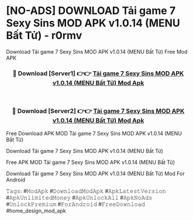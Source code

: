 # [NO-ADS] DOWNLOAD Tải game 7 Sexy Sins MOD APK v1.0.14 (MENU Bất Tử) - r0rmv
Download Tải game 7 Sexy Sins MOD APK v1.0.14 (MENU Bất Tử) Free Mod APK

<div align="center">
<h3>🔴 Download [Server1] 👉👉 <a href="https://apk-comot.site?title=Tải_game_7_Sexy_Sins_MOD_APK_v1.0.14_(MENU_Bất_Tử)">Tải game 7 Sexy Sins MOD APK v1.0.14 (MENU Bất Tử) Mod Apk</a></h3><br>

<h3>🔴 Download [Server2] 👉👉 <a href="https://apk-comot.site?title=Tải_game_7_Sexy_Sins_MOD_APK_v1.0.14_(MENU_Bất_Tử)">Tải game 7 Sexy Sins MOD APK v1.0.14 (MENU Bất Tử) Mod Apk</a></h3>
</div>


Free Download APK MOD Tải game 7 Sexy Sins MOD APK v1.0.14 (MENU Bất Tử)

Download Tải game 7 Sexy Sins MOD APK v1.0.14 (MENU Bất Tử) 

Free APK MOD Tải game 7 Sexy Sins MOD APK v1.0.14 (MENU Bất Tử) 

Download Tải game 7 Sexy Sins MOD APK v1.0.14 (MENU Bất Tử) Mod For Android

𝚃𝚊𝚐𝚜: #𝙼𝚘𝚍𝙰𝚙𝚔 #𝙳𝚘𝚠𝚗𝚕𝚘𝚊𝚍𝙼𝚘𝚍𝙰𝚙𝚔 #𝙰𝚙𝚔𝙻𝚊𝚝𝚎𝚜𝚝𝚅𝚎𝚛𝚜𝚒𝚘𝚗 #𝙰𝚙𝚔𝚄𝚗𝚕𝚒𝚖𝚒𝚝𝚎𝚍𝙼𝚘𝚗𝚎𝚢 #𝙰𝚙𝚔𝚄𝚗𝚕𝚘𝚌𝚔𝙰𝚕𝚕 #𝙰𝚙𝚔𝙽𝚘𝙰𝚍𝚜 #𝚄𝚗𝚕𝚘𝚌𝚔𝙿𝚛𝚎𝚖𝚒𝚞𝚖 #𝙵𝚘𝚛𝙰𝚗𝚍𝚛𝚘𝚒𝚍 #𝙵𝚛𝚎𝚎𝙳𝚘𝚠𝚗𝚕𝚘𝚊𝚍 #home_design_mod_apk